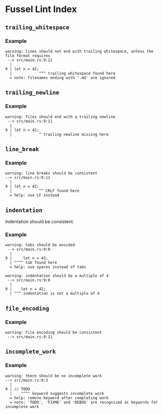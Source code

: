 # Fussel Lint Index

## `trailing_whitespace`

### Example

```
warning: lines should not end with trailing whitespace, unless the file format requires
 --> src/main.rs:9:11
  |
9 | let n = 42;
  |            ^^^ trailing whitespace found here
  = note: filenames ending with '.md' are ignored
```


## `trailing_newline`

### Example

```
warning: files should end with a trailing newline
 --> src/main.rs:9:11
  |
9 | let n = 42;
  |            ^ trailing newline missing here
```

## `line_break`

### Example

```
warning: line breaks should be consistent
--> src/main.rs:9:11
  |
9 | let n = 42;
  |            ^^ CRLF found here
  = help: use LF instead
```


## `indentation`

Indentation should be consistent.

### Example

```
warning: tabs should be avoided
 --> src/main.rs:9:0
  |
9 |     let n = 42;
  | ^^^^ tab found here
  = help: use spaces instead of tabs
```

```
warning: indentation should be a multiple of 4
 --> src/main.rs:9:0
  |
9 |    let n = 42;
  | ^^^ indentation is not a multiple of 4
```


## `file_encoding`

### Example

```
warning: file encoding should be consistent
 --> src/main.rs:9:11
```


## `incomplete_work`

### Example

```plain
warning: there should be no incomplete work
--> src/main.rs:9:3
  |
9 | // TODO
  |    ^^^^ keyword suggests incomplete work
  = help: remove keyword after completing work
  = note: 'TODO', 'FIXME' and 'DEBUG' are recognized as keywords for incomplete work
```
